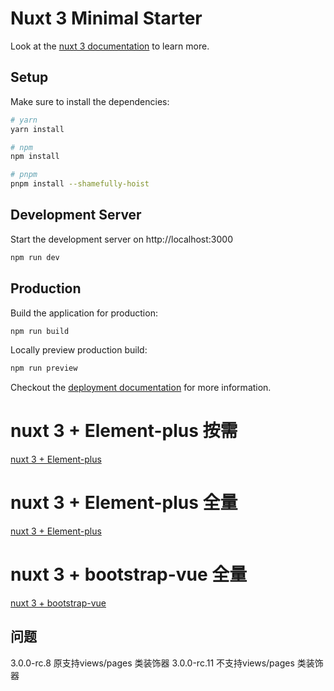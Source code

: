 # Nuxt 3 Minimal Starter

Look at the [nuxt 3 documentation](https://v3.nuxtjs.org) to learn more.

## Setup

Make sure to install the dependencies:

```bash
# yarn
yarn install

# npm
npm install

# pnpm
pnpm install --shamefully-hoist
```

## Development Server

Start the development server on http://localhost:3000

```bash
npm run dev
```

## Production

Build the application for production:

```bash
npm run build
```

Locally preview production build:

```bash
npm run preview
```

Checkout the [deployment documentation](https://v3.nuxtjs.org/guide/deploy/presets) for more information.


# nuxt 3 + Element-plus 按需
[nuxt 3 + Element-plus](https://www.cnblogs.com/poifa/p/16331257.html)

# nuxt 3 + Element-plus 全量
[nuxt 3 + Element-plus](https://www.jianshu.com/p/3d1fa62a98f7)

# nuxt 3 + bootstrap-vue 全量
[nuxt 3 + bootstrap-vue](https://cdmoro.github.io/bootstrap-vue-3/getting-started/#installation-nuxt-js-3)

## 问题
3.0.0-rc.8 原支持views/pages 类装饰器
3.0.0-rc.11 不支持views/pages 类装饰器
